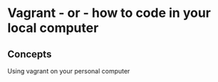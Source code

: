 # Vagrant - or - how to code in your local computer
## Concepts
Using vagrant on your personal computer
